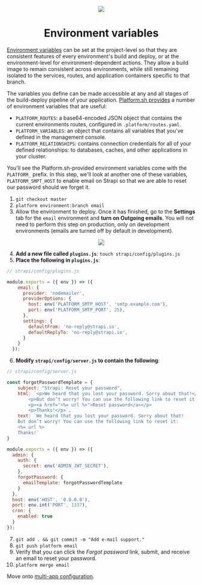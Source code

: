 <p align="center">
  <a href="https://platform.sh/marketplace/strapi/">
    <img src="https://platform.sh/images/spots/arrows/fast-dev.svg" />
  </a>

  <h1 align="center">Environment variables</h1>
</p>

[Environment variables](https://docs.platform.sh/bestpractices/environment-build.html) can be set at the project-level so that they are consistent features of every environment's build and deploy, or at the environment-level for environment-dependent actions. They allow a build image to remain consistent across environments, while still remaining isolated to the services, routes, and application containers specific to that branch. 

The variables you define can be made accessible at any and all stages of the build-deploy pipeline of your application. [Platform.sh provides](https://docs.platform.sh/development/variables.html#platformsh-provided-variables) a number of environment variables that are useful:

- `PLATFORM_ROUTES`: a base64-encoded JSON object that contains the current environments routes, configured in `.platform/routes.yaml`.
- `PLATFORM_VARIABLES`: an object that contains all variables that you've defined in the management console. 
- `PLATFORM_RELATIONSHIPS`: contains connection credentials for all of your defined relationships: to databases, caches, and other applications in your cluster.

You'll see the Platform.sh-provided environment variables come with the `PLATFORM_` prefix. In this step, we'll look at another one of these variables, `PLATFORM_SMPT_HOST` to enable email on Strapi so that we are able to reset our password should we forget it.

1. `git checkout master`
2. `platform environment:branch email`
3. Allow the environment to deploy. Once it has finished, go to the **Settings** tab for the `email` environment and **turn on Outgoing emails**. You will not need to perform this step on production, only on development environments (emails are turned off by default in development).

<p align="center">
    <img src="https://docs.platform.sh/images/management-console/env-email.png" />
</p>

4. **Add a new file called `plugins.js`**: `touch strapi/config/plugins.js`
5. **Place the following in `plugins.js`**:

```js
// strapi/config/plugins.js

module.exports = ({ env }) => ({
    email: {
      provider: 'nodemailer',
      providerOptions: {
        host: env('PLATFORM_SMTP_HOST', 'smtp.example.com'),
        port: env('PLATFORM_SMTP_PORT', 25),
      },
      settings: {
        defaultFrom: 'no-reply@strapi.io',
        defaultReplyTo: 'no-reply@strapi.io',
      }
    }
  });
```

6. **Modify `strapi/config/server.js` to contain the following**:

```js
// strapi/config/server.js

const forgotPasswordTemplate = {
    subject: "Strapi: Reset your password",
    html: `<p>We heard that you lost your password. Sorry about that!</p>
        <p>But don’t worry! You can use the following link to reset it:</p>
        <p><a href="<%= url %>">Reset password</a></p>
        <p>Thanks!</p>`,
    text: `We heard that you lost your password. Sorry about that!
    But don’t worry! You can use the following link to reset it:
    <%= url %>
    Thanks!`
}

module.exports = ({ env }) => ({
  admin: {
    auth: {
      secret: env('ADMIN_JWT_SECRET'),
    },
    forgotPassword: {
      emailTemplate: forgotPasswordTemplate
    }
  },
  host: env('HOST', '0.0.0.0'),
  port: env.int('PORT', 1337),
  cron: {
    enabled: true
  }
});
```

7. `git add . && git commit -m "Add e-mail support."`
8. `git push platform email`
9. Verify that you can click the *Forgot password* link, submit, and receive an email to reset your password. 
10. `platform merge email`

Move onto [multi-app configuration](05-multi-app.md).
